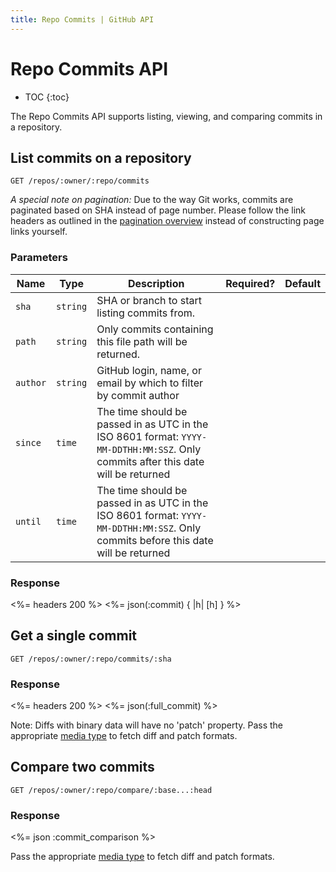 ```yaml
---
title: Repo Commits | GitHub API
---
```


# Repo Commits API

* TOC
{:toc}

The Repo Commits API supports listing, viewing, and comparing commits in a repository.

## List commits on a repository

    GET /repos/:owner/:repo/commits

_A special note on pagination:_ Due to the way Git works, commits are paginated
based on SHA instead of page number. Please follow the link headers as outlined
in the [pagination overview](http://developer.github.com/v3/#pagination)
instead of constructing page links yourself.

### Parameters

Name | Type | Description | Required? | Default
-----|------|--------------|----------|---------
`sha`|`string` | SHA or branch to start listing commits from.| |
`path`|`string` | Only commits containing this file path will be returned.| |
`author`|`string` | GitHub login, name, or email by which to filter by commit author| |
`since`|`time` | The time should be passed in as UTC in the ISO 8601 format: `YYYY-MM-DDTHH:MM:SSZ`. Only commits after this date will be returned| |
`until`|`time` | The time should be passed in as UTC in the ISO 8601 format: `YYYY-MM-DDTHH:MM:SSZ`. Only commits before this date will be returned| |


### Response

<%= headers 200 %>
<%= json(:commit) { |h| [h] } %>

## Get a single commit

    GET /repos/:owner/:repo/commits/:sha

### Response

<%= headers 200 %>
<%= json(:full_commit) %>

Note: Diffs with binary data will have no 'patch' property. Pass the
appropriate [media type](/v3/media/#commits-commit-comparison-and-pull-requests) to fetch diff and
patch formats.

## Compare two commits

    GET /repos/:owner/:repo/compare/:base...:head

### Response

<%= json :commit_comparison %>

Pass the appropriate [media type](/v3/media/#commits-commit-comparison-and-pull-requests) to fetch diff and patch formats.
